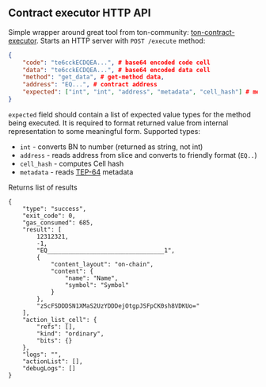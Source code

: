 ## Contract executor HTTP API

Simple wrapper around great tool from ton-community: [ton-contract-executor](https://github.com/ton-community/ton-contract-executor).
Starts an HTTP server with ``POST /execute`` method:

```json
{
    "code": "te6cckECDQEA...", # base64 encoded code cell
    "data": "te6cckECDQEA...", # base64 encoded data cell
    "method": "get_data", # get-method data,
    "address": "EQ...", # contract address
    "expected": ["int", "int", "address", "metadata", "cell_hash"] # method signature
}
```
            
``expected`` field should contain a list of expected value types for the method
being executed. It is required to format returned value from internal representation to
some meaningful form. Supported types:
* ``int`` - converts BN to number (returned as string, not int)
* ``address`` - reads address from slice and converts to friendly format (``EQ..``)
* ``cell_hash`` - computes Cell hash
* ``metadata`` - reads [TEP-64](https://github.com/ton-blockchain/TEPs/blob/master/text/0064-token-data-standard.md) metadata

Returns list of results 
```
{
    "type": "success",
    "exit_code": 0,
    "gas_consumed": 685,
    "result": [
        12312321,
        -1,
        "EQ_________________________________1",
        {
            "content_layout": "on-chain",
            "content": {
                "name": "Name",
                "symbol": "Symbol"
            }
        },
        "zScFSDDDSN1XMaS2UzYDDDejOtgpJSFpCK0sh8VDKUo="
    ],
    "action_list_cell": {
        "refs": [],
        "kind": "ordinary",
        "bits": {}
    },
    "logs": "",
    "actionList": [],
    "debugLogs": []
}
```
